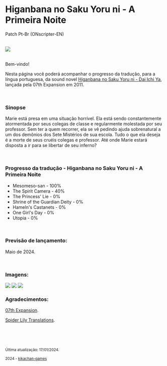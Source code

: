 <h1>Higanbana no Saku Yoru ni - A Primeira Noite</h1>
<p>Patch Pt-Br (ONscripter-EN)</p>
<br/>
<img src="https://kikachangames.github.io/kikachangames/higanbana.jpg">
<br/>
<br/>
<p>Bem-vindo!<p/>

<p>Nesta página você poderá acompanhar o progresso da tradução, para a língua portuguesa, da sound novel <a href="https://vndb.org/v7576" target="_blank"> Higanbana no Saku Yoru ni - Dai Ichi Ya</a>, lançada pela 07th Expansion em 2011.</p>
<br/>
<h3>Sinopse</h3>
<p>Marie está presa em uma situação horrível. Ela está sendo constantemente atormentada por seus colegas de classe e regularmente molestada por seu professor. Sem ter a quem recorrer, ela se vê pedindo ajuda sobrenatural a um dos demônios dos Sete Mistérios de sua escola. Tudo o que ela deseja é a morte de seus cruéis colegas e professor. Até onde Marie estará disposta a ir para se libertar de seu inferno?</p>
<br/>

<h3>Progresso da tradução - Higanbana no Saku Yoru ni - A Primeira Noite</h3>
<ul>
    <li>Mesomeso-san - 100%</li>
    <li>The Spirit Camera - 40%</li>
    <li>The Princess' Lie - 0%</li>
    <li>Shrine of the Guardian Deity - 0%</li>
    <li>Hameln's Castanets - 0%</li>
    <li>One Girl's Day - 0%</li>
    <li>Utopia - 0%</li>
</ul>
<br/>
<h3>Previsão de lançamento:</h3>
<p>Maio de 2024.</p>
<br/>
<h3>Imagens:</h3>
<img src="https://kikachangames.github.io/kikachangames/hg1.png">
<img src="https://kikachangames.github.io/kikachangames/hg2.png">
<img src="https://kikachangames.github.io/kikachangames/hg3.png">
<br/>
<h3>Agradecimentos:</h3>
<p><a href="https://07th-expansion.net" target="_blank">07th Expansion</a>.</p>
<p><a href="https://www.spiderlilytranslations.com" target="_blank">Spider Lily Translations</a>.</p>
<br/>
<br/>
<br/>
<p><small>Última atualização: 17/01/2024.</small></p>
<p><small>2024 - <a href="https://kikachan-games.itch.io/" target="_blank">kikachan-games</a></small></p>
